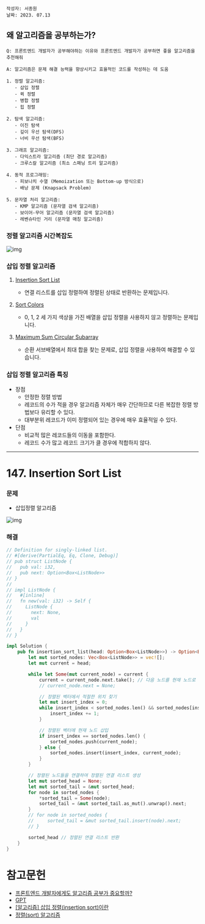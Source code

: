 ```
작성자: 서종원
날짜: 2023. 07.13
```

## 왜 알고리즘을 공부하는가?

```
Q: 프론트엔드 개발자가 공부해야하는 이유와 프론트엔드 개발자가 공부하면 좋을 알고리즘을 추천해줘
```

```
A: 알고리즘은 문제 해결 능력을 향상시키고 효율적인 코드를 작성하는 데 도움

1. 정렬 알고리즘:
   - 삽입 정렬
   - 퀵 정렬
   - 병합 정렬
   - 힙 정렬

2. 탐색 알고리즘:
   - 이진 탐색
   - 깊이 우선 탐색(DFS)
   - 너비 우선 탐색(BFS)

3. 그래프 알고리즘:
   - 다익스트라 알고리즘 (최단 경로 알고리즘)
   - 크루스칼 알고리즘 (최소 스패닝 트리 알고리즘)

4. 동적 프로그래밍:
   - 피보나치 수열 (Memoization 또는 Bottom-up 방식으로)
   - 배낭 문제 (Knapsack Problem)

5. 문자열 처리 알고리즘:
   - KMP 알고리즘 (문자열 검색 알고리즘)
   - 보이어-무어 알고리즘 (문자열 검색 알고리즘)
   - 레벤슈타인 거리 (문자열 매칭 알고리즘)

```

### 정렬 알고리즘 시간복잡도

![img](https://velog.velcdn.com/images%2Foneofakindscene%2Fpost%2Fb526ecda-323d-4084-aaf2-49d19fa2f9c8%2Fimage.png)

### 삽입 정렬 알고리즘

1. [Insertion Sort List](https://leetcode.com/problems/insertion-sort-list/)

   - 연결 리스트를 삽입 정렬하여 정렬된 상태로 반환하는 문제입니다.

2. [Sort Colors](https://leetcode.com/problems/sort-colors/)

   - 0, 1, 2 세 가지 색상을 가진 배열을 삽입 정렬을 사용하지 않고 정렬하는 문제입니다.

3. [Maximum Sum Circular Subarray](https://leetcode.com/problems/maximum-sum-circular-subarray/)
   - 순환 서브배열에서 최대 합을 찾는 문제로, 삽입 정렬을 사용하여 해결할 수 있습니다.

### 삽입 정렬 알고리즘 특징

- 장점
  - 안정한 정렬 방법
  - 레코드의 수가 적을 경우 알고리즘 자체가 매우 간단하므로 다른 복잡한 정렬 방법보다 유리할 수 있다.
  - 대부분위 레코드가 이미 정렬되어 있는 경우에 매우 효율적일 수 있다.
- 단점
  - 비교적 많은 레코드들의 이동을 포함한다.
  - 레코드 수가 많고 레코드 크기가 클 경우에 적합하지 않다.

---

# 147. Insertion Sort List

### 문제

- 삽입정렬 알고리즘

![img](https://upload.wikimedia.org/wikipedia/commons/0/0f/Insertion-sort-example-300px.gif)

### 해결

```rust
// Definition for singly-linked list.
// #[derive(PartialEq, Eq, Clone, Debug)]
// pub struct ListNode {
//   pub val: i32,
//   pub next: Option<Box<ListNode>>
// }
// 
// impl ListNode {
//   #[inline]
//   fn new(val: i32) -> Self {
//     ListNode {
//       next: None,
//       val
//     }
//   }
// }

impl Solution {
    pub fn insertion_sort_list(head: Option<Box<ListNode>>) -> Option<Box<ListNode>> {
        let mut sorted_nodes: Vec<Box<ListNode>> = vec![];
        let mut current = head;

        while let Some(mut current_node) = current {
            current = current_node.next.take(); // 다음 노드를 현재 노드로 갱신하고 현재 노드의 next를 None으로 설정하여 분리
            // current_node.next = None;

            // 정렬된 벡터에서 적절한 위치 찾기
            let mut insert_index = 0;
            while insert_index < sorted_nodes.len() && sorted_nodes[insert_index].val <= current_node.val {
                insert_index += 1;
            }

            // 정렬된 벡터에 현재 노드 삽입
            if insert_index == sorted_nodes.len() {
                sorted_nodes.push(current_node);
            } else {
                sorted_nodes.insert(insert_index, current_node);
            }
        }

        // 정렬된 노드들을 연결하여 정렬된 연결 리스트 생성
        let mut sorted_head = None;
        let mut sorted_tail = &mut sorted_head;
        for node in sorted_nodes {
            *sorted_tail = Some(node);
            sorted_tail = &mut sorted_tail.as_mut().unwrap().next;
        }
        // for node in sorted_nodes { 
        //     sorted_tail = &mut sorted_tail.insert(node).next;
        // }

        sorted_head // 정렬된 연결 리스트 반환
    }
}
```

# 참고문헌

- [프론트엔드 개발자에게도 알고리즘 공부가 중요할까?](https://yozm.wishket.com/magazine/detail/1513/)
- [GPT](https://chat.openai.com/)
- [[알고리즘] 삽입 정렬(insertion sort)이란](https://gmlwjd9405.github.io/2018/05/06/algorithm-insertion-sort.html)
- [정렬(sort) 알고리즘](https://velog.io/@oneofakindscene/%EC%A0%95%EB%A0%ACsort-%EC%95%8C%EA%B3%A0%EB%A6%AC%EC%A6%98)
